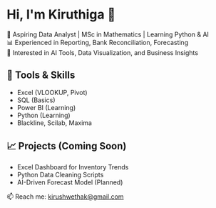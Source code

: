 # Hi, I'm Kiruthiga 👋

🎯 Aspiring Data Analyst | MSc in Mathematics | Learning Python & AI  
📊 Experienced in Reporting, Bank Reconciliation, Forecasting  
🧠 Interested in AI Tools, Data Visualization, and Business Insights

## 🔧 Tools & Skills
- Excel (VLOOKUP, Pivot)
- SQL (Basics)
- Power BI (Learning)
- Python (Learning)
- Blackline, Scilab, Maxima

## 📈 Projects (Coming Soon)
- Excel Dashboard for Inventory Trends
- Python Data Cleaning Scripts
- AI-Driven Forecast Model (Planned)

📫 Reach me: kirushwethak@gmail.com
